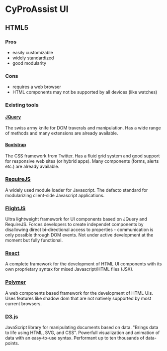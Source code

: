 # CyProAssist UI

## HTML5

### Pros

- easily customizable
- widely standardized
- good modularity

### Cons

- requires a web browser
- HTML components may not be supported by all devices (like watches)

### Existing tools

#### [JQuery](https://jquery.com/)

The swiss army knife for DOM traverals and manipulation.
Has a wide range of methods and many extensions are already available.

#### [Bootstrap](http://getbootstrap.com/)

The CSS framework from Twitter. Has a fluid grid system and good support for responsive web sites (or hybrid apps).
Many components (forms, alerts etc.) are already available.

### [RequireJS](http://requirejs.org/)

A widely used module loader for Javascript. The defacto standard for modularizing client-side Javascript applications.

### [FlightJS](https://github.com/flightjs/flight)

Ultra lightweight framework for UI components based on JQuery and RequireJS. 
Forces developers to create independet components by disallowing direct bi-directional access to properties - communication is
only possible through DOM events.
Not under active development at the moment but fully functional.

### [React](https://facebook.github.io/react/)

A complete framework for the development of HTML UI components with its own proprietary syntax for mixed Javascript/HTML files (JSX).

### [Polymer](https://www.polymer-project.org/)

A web components based framework for the development of HTML UIs. Uses features like shadow dom that are not natively supported by most current browsers.

### [D3.js](https://d3js.org/)

JavaScript library for manipulating documents based on data. "Brings data to life using HTML, SVG, and CSS". Powerfull visualization and animation of data with an easy-to-use syntax. Performant up to ten thousands of data-points.

